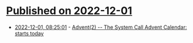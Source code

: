 # [Published on 2022-12-01](index.md)

* [2022-12-01, 08:25:01](https://lobste.rs/s/k0ygh7/advent_2_system_call_advent_calendar) - [Advent(2) -- The System Call Advent Calendar: starts today](https://osg.tuhh.de/Advent/)
